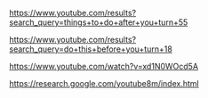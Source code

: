 https://www.youtube.com/results?search_query=things+to+do+after+you+turn+55

https://www.youtube.com/results?search_query=do+this+before+you+turn+18

https://www.youtube.com/watch?v=xd1N0WOcd5A

https://research.google.com/youtube8m/index.html
